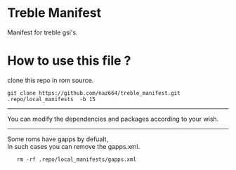 # Treble Manifest
Manifest for treble gsi's.

#  How to use this file ?

clone this repo in rom source.  
    
    git clone https://github.com/naz664/treble_manifest.git .repo/local_manifests  -b 15
  

------------------------------------------------------

You can modify the dependencies and packages according to your wish.

------------------------------------------------------



Some roms have gapps by defualt,  
In such cases you can remove the gapps.xml.

```
   rm -rf .repo/local_manifests/gapps.xml
```   

